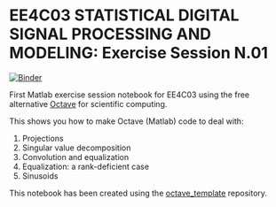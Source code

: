 # EE4C03 STATISTICAL DIGITAL SIGNAL PROCESSING AND MODELING: Exercise Session N.01

[![Binder](https://mybinder.org/badge_logo.svg)](https://mybinder.org/v2/gh/bahareh368/MATLAB-exercise-one-EE4C03.git/master?filepath=index.ipynb)

First Matlab exercise session notebook for EE4C03 using the free alternative [Octave](https://www.gnu.org/software/octave/) for scientific computing.

This shows you how to make Octave (Matlab) code to deal with:
1. Projections
2. Singular value decomposition
3. Convolution and equalization
4. Equalization: a rank-deficient case
5. Sinusoids

This notebook has been created using the [octave_template](https://github.com/Calysto/octave_kernel) repository.
